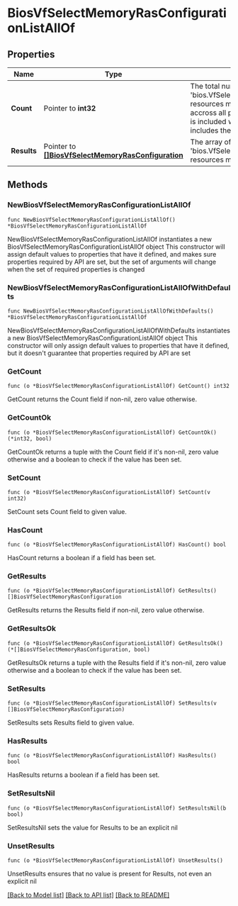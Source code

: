 # BiosVfSelectMemoryRasConfigurationListAllOf

## Properties

Name | Type | Description | Notes
------------ | ------------- | ------------- | -------------
**Count** | Pointer to **int32** | The total number of &#39;bios.VfSelectMemoryRasConfiguration&#39; resources matching the request, accross all pages. The &#39;Count&#39; attribute is included when the HTTP GET request includes the &#39;$inlinecount&#39; parameter. | [optional] 
**Results** | Pointer to [**[]BiosVfSelectMemoryRasConfiguration**](BiosVfSelectMemoryRasConfiguration.md) | The array of &#39;bios.VfSelectMemoryRasConfiguration&#39; resources matching the request. | [optional] 

## Methods

### NewBiosVfSelectMemoryRasConfigurationListAllOf

`func NewBiosVfSelectMemoryRasConfigurationListAllOf() *BiosVfSelectMemoryRasConfigurationListAllOf`

NewBiosVfSelectMemoryRasConfigurationListAllOf instantiates a new BiosVfSelectMemoryRasConfigurationListAllOf object
This constructor will assign default values to properties that have it defined,
and makes sure properties required by API are set, but the set of arguments
will change when the set of required properties is changed

### NewBiosVfSelectMemoryRasConfigurationListAllOfWithDefaults

`func NewBiosVfSelectMemoryRasConfigurationListAllOfWithDefaults() *BiosVfSelectMemoryRasConfigurationListAllOf`

NewBiosVfSelectMemoryRasConfigurationListAllOfWithDefaults instantiates a new BiosVfSelectMemoryRasConfigurationListAllOf object
This constructor will only assign default values to properties that have it defined,
but it doesn't guarantee that properties required by API are set

### GetCount

`func (o *BiosVfSelectMemoryRasConfigurationListAllOf) GetCount() int32`

GetCount returns the Count field if non-nil, zero value otherwise.

### GetCountOk

`func (o *BiosVfSelectMemoryRasConfigurationListAllOf) GetCountOk() (*int32, bool)`

GetCountOk returns a tuple with the Count field if it's non-nil, zero value otherwise
and a boolean to check if the value has been set.

### SetCount

`func (o *BiosVfSelectMemoryRasConfigurationListAllOf) SetCount(v int32)`

SetCount sets Count field to given value.

### HasCount

`func (o *BiosVfSelectMemoryRasConfigurationListAllOf) HasCount() bool`

HasCount returns a boolean if a field has been set.

### GetResults

`func (o *BiosVfSelectMemoryRasConfigurationListAllOf) GetResults() []BiosVfSelectMemoryRasConfiguration`

GetResults returns the Results field if non-nil, zero value otherwise.

### GetResultsOk

`func (o *BiosVfSelectMemoryRasConfigurationListAllOf) GetResultsOk() (*[]BiosVfSelectMemoryRasConfiguration, bool)`

GetResultsOk returns a tuple with the Results field if it's non-nil, zero value otherwise
and a boolean to check if the value has been set.

### SetResults

`func (o *BiosVfSelectMemoryRasConfigurationListAllOf) SetResults(v []BiosVfSelectMemoryRasConfiguration)`

SetResults sets Results field to given value.

### HasResults

`func (o *BiosVfSelectMemoryRasConfigurationListAllOf) HasResults() bool`

HasResults returns a boolean if a field has been set.

### SetResultsNil

`func (o *BiosVfSelectMemoryRasConfigurationListAllOf) SetResultsNil(b bool)`

 SetResultsNil sets the value for Results to be an explicit nil

### UnsetResults
`func (o *BiosVfSelectMemoryRasConfigurationListAllOf) UnsetResults()`

UnsetResults ensures that no value is present for Results, not even an explicit nil

[[Back to Model list]](../README.md#documentation-for-models) [[Back to API list]](../README.md#documentation-for-api-endpoints) [[Back to README]](../README.md)



